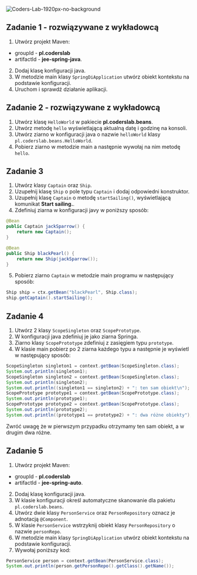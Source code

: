![Coders-Lab-1920px-no-background](https://user-images.githubusercontent.com/152855/73064373-5ed69780-3ea1-11ea-8a71-3d370a5e7dd8.png)



## Zadanie 1 - rozwiązywane z wykładowcą

1. Utwórz projekt Maven:
 - groupId - **pl.coderslab**
 - artifactId - **jee-spring-java**.
2. Dodaj klasę konfiguracji java.
3. W metodzie main klasy `SpringDiApplication` utwórz obiekt kontekstu na podstawie konfiguracji.
4. Uruchom i sprawdź działanie aplikacji.


## Zadanie 2 - rozwiązywane z wykładowcą

1. Utwórz klasę `HelloWorld` w pakiecie **pl.coderslab.beans**.
2. Utwórz metodę `hello` wyświetlającą aktualną datę i godzinę na konsoli.
3. Utwórz ziarno w konfiguracji java o nazwie `helloWorld` klasy `pl.coderslab.beans.HelloWorld`.
4. Pobierz ziarno w metodzie main a następnie wywołaj na nim metodę `hello`.


## Zadanie 3

1. Utwórz klasy `Captain`  oraz `Ship`.
2. Uzupełnij klasę `Ship` o pole typu `Captain` i dodaj odpowiedni konstruktor.
3. Uzupełnij klasę `Captain` o metodę `startSailing()`, wyświetlającą komunikat **Start sailing.**.
4. Zdefiniuj ziarna w konfiguracji javy w poniższy sposób:

```java
@Bean
public Captain jackSparrow() {
    return new Captain();
}

@Bean
public Ship blackPearl() {
    return new Ship(jackSparrow());
}

```
5. Pobierz ziarno `Captain` w metodzie main programu w następujący sposób:
````java
Ship ship = ctx.getBean("blackPearl", Ship.class);
ship.getCaptain().startSailing();
````



## Zadanie 4

1. Utwórz 2 klasy `ScopeSingleton` oraz `ScopePrototype`.
2. W konfiguracji java zdefiniuj je jako ziarna Springa.
3. Ziarno klasy `ScopePrototype` zdefiniuj z zasięgiem typu `prototype`.
4. W klasie main pobierz po 2 ziarna każdego typu a następnie je wyświetl w następujący sposób:
````java
ScopeSingleton singleton1 = context.getBean(ScopeSingleton.class);
System.out.println(singleton1);
ScopeSingleton singleton2 = context.getBean(ScopeSingleton.class);
System.out.println(singleton2);
System.out.println((singleton1 == singleton2) + ": ten sam obiekt\n");
ScopePrototype prototype1 = context.getBean(ScopePrototype.class);
System.out.println(prototype1);
ScopePrototype prototype2 = context.getBean(ScopePrototype.class);
System.out.println(prototype2);
System.out.println((prototype1 == prototype2) + ": dwa różne obiekty");

````
Zwróć uwagę że w pierwszym przypadku otrzymamy ten sam obiekt, a w drugim dwa różne.


## Zadanie 5

1. Utwórz projekt Maven:
 - groupId - **pl.coderslab**
 - artifactId - **jee-spring-auto**.
2. Dodaj klasę konfiguracji java.
3. W klasie konfiguracji określ automatyczne skanowanie dla pakietu `pl.coderslab.beans`.
4. Utwórz dwie klasy `PersonService` oraz `PersonRepository` oznacz je adnotacją `@Component`.
5. W klasie `PersonService` wstrzyknij obiekt klasy `PersonRepository` o nazwie `personRepo`.
6. W metodzie main klasy `SpringDiApplication` utwórz obiekt kontekstu na podstawie konfiguracji.
7. Wywołaj poniższy kod:
````java
PersonService person = context.getBean(PersonService.class);
System.out.println(person.getPersonRepo().getClass().getName());
````
